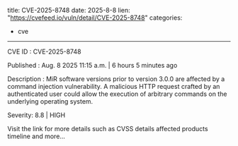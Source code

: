  
title: CVE-2025-8748
date: 2025-8-8
lien: "https://cvefeed.io/vuln/detail/CVE-2025-8748"
categories:
  - cve
---

CVE ID : CVE-2025-8748

Published :  Aug. 8
2025
11:15 a.m. | 6 hours
5 minutes ago

Description : MiR software versions prior to version 3.0.0 are affected by a command injection vulnerability. A malicious 
HTTP request crafted by an authenticated user could allow the execution of arbitrary commands on the 
underlying operating system.

Severity: 8.8 | HIGH

Visit the link for more details
such as CVSS details
affected products
timeline
and more...

